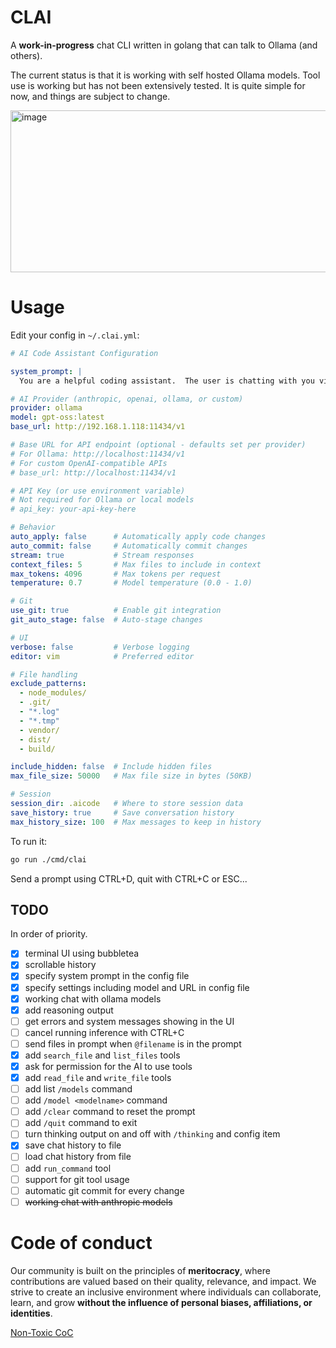 # CLAI

A **work-in-progress** chat CLI written in golang that can talk to Ollama (and others).

The current status is that it is working with self hosted Ollama models.  Tool use is working but has not been extensively tested. It is quite simple for now, and things are subject to change.

<img width="862" height="259" alt="image" src="https://github.com/user-attachments/assets/bc5d3972-c985-46d4-8fff-eb8e9af64873" />

# Usage

Edit your config in `~/.clai.yml`:

```yml
# AI Code Assistant Configuration

system_prompt: |
  You are a helpful coding assistant.  The user is chatting with you via a CLI agent.  This agent will make various tools available to you to help the user.

# AI Provider (anthropic, openai, ollama, or custom)
provider: ollama
model: gpt-oss:latest
base_url: http://192.168.1.118:11434/v1

# Base URL for API endpoint (optional - defaults set per provider)
# For Ollama: http://localhost:11434/v1
# For custom OpenAI-compatible APIs
# base_url: http://localhost:11434/v1

# API Key (or use environment variable)
# Not required for Ollama or local models
# api_key: your-api-key-here

# Behavior
auto_apply: false      # Automatically apply code changes
auto_commit: false     # Automatically commit changes
stream: true           # Stream responses
context_files: 5       # Max files to include in context
max_tokens: 4096       # Max tokens per request
temperature: 0.7       # Model temperature (0.0 - 1.0)

# Git
use_git: true          # Enable git integration
git_auto_stage: false  # Auto-stage changes

# UI
verbose: false         # Verbose logging
editor: vim            # Preferred editor

# File handling
exclude_patterns:
  - node_modules/
  - .git/
  - "*.log"
  - "*.tmp"
  - vendor/
  - dist/
  - build/

include_hidden: false  # Include hidden files
max_file_size: 50000   # Max file size in bytes (50KB)

# Session
session_dir: .aicode   # Where to store session data
save_history: true     # Save conversation history
max_history_size: 100  # Max messages to keep in history
```

To run it:

```bash
go run ./cmd/clai
```

Send a prompt using CTRL+D, quit with CTRL+C or ESC...

## TODO

In order of priority.

- [x] terminal UI using bubbletea
- [x] scrollable history
- [x] specify system prompt in the config file
- [x] specify settings including model and URL in config file
- [x] working chat with ollama models
- [x] add reasoning output
- [ ] get errors and system messages showing in the UI
- [ ] cancel running inference with CTRL+C
- [ ] send files in prompt when `@filename` is in the prompt
- [x] add `search_file` and `list_files` tools
- [x] ask for permission for the AI to use tools
- [x] add `read_file` and `write_file` tools
- [ ] add list `/models` command
- [ ] add `/model <modelname>` command
- [ ] add `/clear` command to reset the prompt
- [ ] add `/quit` command to exit
- [ ] turn thinking output on and off with `/thinking` and config item
- [x] save chat history to file
- [ ] load chat history from file
- [ ] add `run_command` tool
- [ ] support for git tool usage
- [ ] automatic git commit for every change
- [ ] ~~working chat with anthropic models~~

# Code of conduct

Our community is built on the principles of **meritocracy**, where contributions are valued based on their quality, relevance, and impact. We strive to create an inclusive environment where individuals can collaborate, learn, and grow **without the influence of personal biases, affiliations, or identities**.

[Non-Toxic CoC](https://github.com/penguinpowernz/clai/blob/main/CODE_OF_CONDUCT.md)